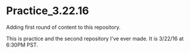 # Practice_3.22.16
Adding first round of content to this repository.

This is practice and the second repository I've ever made. 
It is 3/22/16 at 6:30PM PST.

